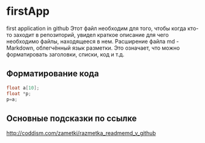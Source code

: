 # firstApp
first application in github
Этот файл необходим для того, чтобы когда кто-то заходит в репозиторий, увидел краткое описание для чего необходимо файлы, находящееся в нем. 
Расширение файла md - Markdown, облегчённый язык разметки. Это означает, что можно форматировать заголовки, списки, код и т.д.

## Форматирование кода
```c++
float a[10];
float *p;
p=a;
```
## Основные подсказки по ссылке
http://coddism.com/zametki/razmetka_readmemd_v_github
